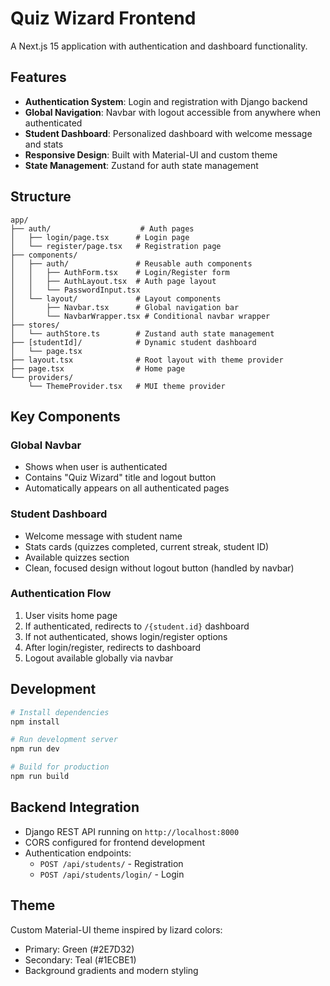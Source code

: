 # Quiz Wizard Frontend

A Next.js 15 application with authentication and dashboard functionality.

## Features

- **Authentication System**: Login and registration with Django backend
- **Global Navigation**: Navbar with logout accessible from anywhere when authenticated
- **Student Dashboard**: Personalized dashboard with welcome message and stats
- **Responsive Design**: Built with Material-UI and custom theme
- **State Management**: Zustand for auth state management

## Structure

```
app/
├── auth/                    # Auth pages
│   ├── login/page.tsx      # Login page
│   └── register/page.tsx   # Registration page
├── components/
│   ├── auth/               # Reusable auth components
│   │   ├── AuthForm.tsx    # Login/Register form
│   │   ├── AuthLayout.tsx  # Auth page layout
│   │   └── PasswordInput.tsx
│   └── layout/             # Layout components
│       ├── Navbar.tsx      # Global navigation bar
│       └── NavbarWrapper.tsx # Conditional navbar wrapper
├── stores/
│   └── authStore.ts        # Zustand auth state management
├── [studentId]/            # Dynamic student dashboard
│   └── page.tsx
├── layout.tsx              # Root layout with theme provider
├── page.tsx                # Home page
└── providers/
    └── ThemeProvider.tsx   # MUI theme provider
```

## Key Components

### Global Navbar
- Shows when user is authenticated
- Contains "Quiz Wizard" title and logout button
- Automatically appears on all authenticated pages

### Student Dashboard
- Welcome message with student name
- Stats cards (quizzes completed, current streak, student ID)
- Available quizzes section
- Clean, focused design without logout button (handled by navbar)

### Authentication Flow
1. User visits home page
2. If authenticated, redirects to `/{student.id}` dashboard
3. If not authenticated, shows login/register options
4. After login/register, redirects to dashboard
5. Logout available globally via navbar

## Development

```bash
# Install dependencies
npm install

# Run development server
npm run dev

# Build for production
npm run build
```

## Backend Integration

- Django REST API running on `http://localhost:8000`
- CORS configured for frontend development
- Authentication endpoints:
  - `POST /api/students/` - Registration
  - `POST /api/students/login/` - Login

## Theme

Custom Material-UI theme inspired by lizard colors:
- Primary: Green (#2E7D32)
- Secondary: Teal (#1ECBE1)
- Background gradients and modern styling
